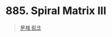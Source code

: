 # 885. Spiral Matrix III

> [문제 링크](https://leetcode.com/problems/spiral-matrix-iii/description/?envType=daily-question&envId=2024-08-08)
